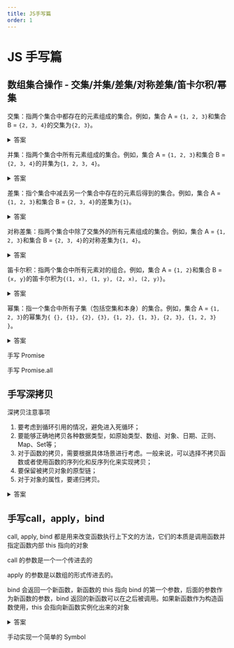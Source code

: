 ```yaml
---
title: JS手写篇
order: 1
---
```


# JS 手写篇

## 数组集合操作 - 交集/并集/差集/对称差集/笛卡尔积/幂集

交集：指两个集合中都存在的元素组成的集合。例如，集合 A = `{1, 2, 3}`和集合 B = `{2, 3, 4}`的交集为`{2, 3}`。

<details class="details-block"><summary>答案</summary>



```js
function intersection(a, b) {
  return a.filter((value) => b.includes(value))
}

const a = [1, 2, 3, 4]
const b = [3, 4, 5, 6]
console.log(intersection(a, b))
// [3, 4]
```

</details>

并集：指两个集合中所有元素组成的集合。例如，集合 A = `{1, 2, 3}`和集合 B = `{2, 3, 4}`的并集为`{1, 2, 3, 4}`。

<details class="details-block"><summary>答案</summary>



```js
function union(a, b) {
  return Array.from(new Set([...a, ...b]))
}

const a = [1, 2, 3, 4]
const b = [3, 4, 5, 6]
console.log(union(a, b))
// [1, 2, 3, 4, 5, 6]
```

</details>

差集：指个集合中减去另一个集合中存在的元素后得到的集合。例如，集合 A = `{1, 2, 3}`和集合 B = `{2, 3, 4}`的差集为`{1}`。

<details class="details-block"><summary>答案</summary>

```js
function difference(a, b) {
  const setA = new Set(a)
  const setB = new Set(b)
  const difference = new Set([...setA].filter((x) => !setB.has(x)))
  return Array.from(difference)
}

const a = [1, 2, 3, 4]
const b = [3, 4, 5, 6]
console.log(difference(a, b))
// [1, 2]
```

</details>

对称差集：指两个集合中除了交集外的所有元素组成的集合。例如，集合 A = `{1, 2, 3}`和集合 B = `{2, 3, 4}`的对称差集为`{1, 4}`。

<details class="details-block"><summary>答案</summary>



```js
function symmetricDifference(a, b) {
  const setA = new Set(a)
  const setB = new Set(b)
  const difference = new Set([...setA].filter((x) => !setB.has(x)))
  const symmetricDifference = new Set([...difference, ...[...setB].filter((x) => !setA.has(x))])
  return Array.from(symmetricDifference)
}

const a = [1, 2, 3, 4]
const b = [3, 4, 5, 6]
console.log(symmetricDifference(a, b))
// [1, 2, 5, 6]
```

</details>

笛卡尔积：指两个集合中所有元素对的组合。例如，集合 A = `{1, 2}`和集合 B = `{x, y}`的笛卡尔积为`{(1, x), (1, y), (2, x), (2, y)}`。

<details class="details-block"><summary>答案</summary>

```js
function cartesianProduct(a, b) {
  return a.flatMap((x) => b.map((y) => [x, y]))
}

const a = [1, 2]
const b = ['a', 'b']
console.log(cartesianProduct(a, b))
// [[1, "a"], [1, "b"], [2, "a"], [2, "b"]]
```

</details>

幂集：指一个集合中所有子集（包括空集和本身）的集合。例如，集合 A = `{1, 2, 3}`的幂集为`{ {}, {1}, {2}, {3}, {1, 2}, {1, 3}, {2, 3}, {1, 2, 3} }`。

<details class="details-block"><summary>答案</summary>

```js
function powerset(a) {
  return a.reduce((subsets, value) => subsets.concat(subsets.map((set) => [value, ...set])), [[]])
}

const a = [1, 2, 3]
console.log(powerset(a))
// [[], [1], [2], [1, 2], [3], [1, 3], [2, 3], [1, 2, 3]]
```

</details>

手写 Promise

手写 Promise.all

## 手写深拷贝

深拷贝注意事项

1. 要考虑到循环引用的情况，避免进入死循环；
2. 要能够正确地拷贝各种数据类型，如原始类型、数组、对象、日期、正则、Map、Set等；
3. 对于函数的拷贝，需要根据具体场景进行考虑。一般来说，可以选择不拷贝函数或者使用函数的序列化和反序列化来实现拷贝；
4. 要保留被拷贝对象的原型链；
5. 对于对象的属性，要递归拷贝。

<details class="details-block"><summary>答案</summary>


```js
function deepClone(obj, cache = new WeakMap()) {
  // 非对象和 null 直接返回
  if (obj === null || typeof obj !== 'object') {
    return obj;
  }
  // 处理特殊类型
  if (obj instanceof Date) {
    return new Date(obj);
  }
  if (obj instanceof RegExp) {
    return new RegExp(obj);
  }
  // 避免循环引用
  if (cache.has(obj)) {
    return cache.get(obj);
  }
  // 创建新对象
  const result = Array.isArray(obj) ? [] : {};
  // 缓存引用
  cache.set(obj, result);
  // 获取对象的所有属性，包括 Symbol 类型和不可枚举属性
  const keys = Reflect.ownKeys(obj);
  // 处理所有属性
  for (let key of keys) {
	// 处理属性值 - 或 obj[key]
    const descriptor = Object.getOwnPropertyDescriptor(obj, key);
    const value = descriptor.value;
     if (typeof value === 'object' && value !== null) {
      // 处理 Map 和 Set 类型
      if (value instanceof Map) {
        const newMap = new Map();
        cache.set(value, newMap);
        value.forEach((v, k) => {
          newMap.set(k, deepClone(v, cache));
        });
        result[key] = newMap;
      } else if (value instanceof Set) {
        const newSet = new Set();
        cache.set(value, newSet);
        value.forEach(v => {
          newSet.add(deepClone(v, cache));
        });
        result[key] = newSet;
      } else {
        result[key] = deepClone(value, cache);
      }
    } else if (typeof value === 'function') {
      // 处理函数
      result[key] = function(...args) {
        return value.apply(this, args);
      }
      Object.setPrototypeOf(result[key], Object.getPrototypeOf(value));
      cache.set(value, result[key]);
    } else {
      result[key] = value;
    }
  }
  return result;
}
```

```js
const obj = {
  str: 'hello world',
  num: 123,
  bool: true,
  nul: null,
  undef: undefined,
  date: new Date(),
  regexp: /hello/,
  arr: [1, 2, 3],
  obj: {
    foo: 'bar',
    nested: {
      a: 1,
      b: 2
    }
  },
  set: new Set([1, 2, 3]),
  map: new Map([['a', 1], ['b', 2], ['c', 3]]),
  fn: function(x, y) {
    return x + y;
  }
};

obj.circular = obj; // 循环引用

const clonedObj = deepClone(obj);

console.log('Original object:', obj);
console.log('Cloned object:', clonedObj);

console.log('Original object and cloned object are equal:', obj === clonedObj);
console.log('Original object and cloned object have the same structure:', JSON.stringify(obj) === JSON.stringify(clonedObj));
```


</details>



## 手写call，apply，bind

call, apply, bind 都是用来改变函数执行上下文的方法，它们的本质是调用函数并指定函数内部 this 指向的对象

call 的参数是一个一个传进去的

apply 的参数是以数组的形式传进去的。

bind 会返回一个新函数，新函数的 this 指向 bind 的第一个参数，后面的参数作为新函数的参数，bind 返回的新函数可以在之后被调用。如果新函数作为构造函数使用，this 会指向新函数实例化出来的对象



<details class="details-block"><summary>答案</summary>
 

```js
Function.prototype.myCall = function (context, ...args) {
  // 如果没有传递上下文，就默认使用全局对象 window
  context = context || window;
  // 声明一个唯一的 Symbol 作为 context 对象的属性名，避免与其它属性名冲突
  const fn = Symbol('fn');
  // 将调用 myCall 方法的函数作为 context 对象的属性值
  context[fn] = this;
  // 调用 context 对象上的函数并返回结果
  const result = context[fn](...args);
  // 删除添加的属性
  delete context[fn];
  // 返回函数执行结果
  return result;
}

Function.prototype.myApply = function(context, args) {
  // 首先判断调用 myApply 方法的对象是否是函数
  if (typeof this !== 'function') {
    throw new TypeError('Error');
  }
  // 如果没有传入 context，则默认为全局对象
  context = context || window;
  // 将当前函数作为属性添加到传入的 context 对象上
  context.fn = this;
  // 执行函数，并将参数以数组的形式传入
  const result = args ? context.fn(...args) : context.fn();
  // 删除添加的属性
  delete context.fn;
  // 返回函数执行结果
  return result;
};

Function.prototype.myBind = function(context, ...args1) {
  // 首先判断调用 myBind 方法的对象是否是函数
  if (typeof this !== 'function') {
    throw new TypeError('Error');
  }
  const fn = this;
  // 返回一个新函数
  return function(...args2) {
    // 如果该函数作为构造函数被调用，则 this 绑定到新创建的对象上
    // 否则，this 绑定到传入的 context 对象上
    return fn.apply(this instanceof fn ? this : context, [
      ...args1,
      ...args2
    ]);
  };
};

```



</details>





手动实现一个简单的 Symbol

